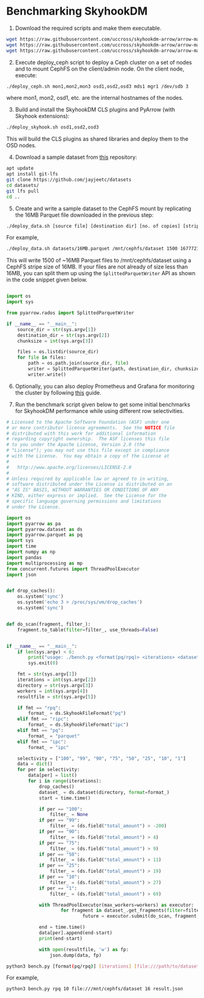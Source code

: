 <!---
  Licensed to the Apache Software Foundation (ASF) under one
  or more contributor license agreements.  See the NOTICE file
  distributed with this work for additional information
  regarding copyright ownership.  The ASF licenses this file
  to you under the Apache License, Version 2.0 (the
  "License"); you may not use this file except in compliance
  with the License.  You may obtain a copy of the License at

    http://www.apache.org/licenses/LICENSE-2.0

  Unless required by applicable law or agreed to in writing,
  software distributed under the License is distributed on an
  "AS IS" BASIS, WITHOUT WARRANTIES OR CONDITIONS OF ANY
  KIND, either express or implied.  See the License for the
  specific language governing permissions and limitations
  under the License.
-->

# Benchmarking SkyhookDM

1. Download the required scripts and make them executable.

```bash
wget https://raw.githubusercontent.com/uccross/skyhookdm-arrow/arrow-master/cpp/src/arrow/adapters/arrow-rados-cls/scripts/deploy_ceph.sh && chmod +x deploy_ceph.sh
wget https://raw.githubusercontent.com/uccross/skyhookdm-arrow/arrow-master/cpp/src/arrow/adapters/arrow-rados-cls/scripts/deploy_skyhook.sh && chmod +x deploy_skyhook.sh
wget https://raw.githubusercontent.com/uccross/skyhookdm-arrow/arrow-master/cpp/src/arrow/adapters/arrow-rados-cls/scripts/deploy_data.sh && chmod +x deploy_data.sh
```

2. Execute deploy_ceph script to deploy a Ceph cluster on a set of nodes and to mount CephFS on the client/admin node. On the client node, execute:

```bash
./deploy_ceph.sh mon1,mon2,mon3 osd1,osd2,osd3 mds1 mgr1 /dev/sdb 3
```
where mon1, mon2, osd1, etc. are the internal hostnames of the nodes.

3. Build and install the SkyhookDM CLS plugins and PyArrow (with Skyhook extensions):

```bash
./deploy_skyhook.sh osd1,osd2,osd3
```
This will build the CLS plugins as shared libraries and deploy them to the OSD nodes.

4. Download a sample dataset from [this](https://github.com/jayjeetc/datasets) repository:

```bash
apt update
apt install git-lfs
git clone https://github.com/jayjeetc/datasets
cd datasets/
git lfs pull
cd ..
```

5. Create and write a sample dataset to the CephFS mount by replicating the 16MB Parquet file downloaded in the previous step:

```bash
./deploy_data.sh [source file] [destination dir] [no. of copies] [stripe unit]
```

For example,

```bash
./deploy_data.sh datasets/16MB.parquet /mnt/cephfs/dataset 1500 16777216
```

This will write 1500 of ~16MB Parquet files to /mnt/cephfs/dataset using a CephFS stripe size of 16MB. If your files are not already of size less than 16MB, you can split them up using the `SplittedParquetWriter` API as shown in the code snippet given below. 
```python

import os
import sys

from pyarrow.rados import SplittedParquetWriter

if __name__ == "__main__":
    source_dir = str(sys.argv[1])
    destination_dir = str(sys.argv[2])
    chunksize = int(sys.argv[3])

    files = os.listdir(source_dir)
    for file in files:
        path = os.path.join(source_dir, file)
        writer = SplittedParquetWriter(path, destination_dir, chunksize)
        writer.write()
```

6. Optionally, you can also deploy Prometheus and Grafana for monitoring the cluster by following [this](https://github.com/JayjeetAtGithub/prometheus-on-baremetal#readme) guide.

7. Run the benchmark script given below to get some initial benchmarks for SkyhookDM performance while using different row selectivities.

```python
# Licensed to the Apache Software Foundation (ASF) under one
# or more contributor license agreements.  See the NOTICE file
# distributed with this work for additional information
# regarding copyright ownership.  The ASF licenses this file
# to you under the Apache License, Version 2.0 (the
# "License"); you may not use this file except in compliance
# with the License.  You may obtain a copy of the License at
#
#   http://www.apache.org/licenses/LICENSE-2.0
#
# Unless required by applicable law or agreed to in writing,
# software distributed under the License is distributed on an
# "AS IS" BASIS, WITHOUT WARRANTIES OR CONDITIONS OF ANY
# KIND, either express or implied.  See the License for the
# specific language governing permissions and limitations
# under the License.

import os
import pyarrow as pa
import pyarrow.dataset as ds
import pyarrow.parquet as pq
import sys
import time
import numpy as np
import pandas
import multiprocessing as mp
from concurrent.futures import ThreadPoolExecutor
import json


def drop_caches():
    os.system('sync')
    os.system('echo 3 > /proc/sys/vm/drop_caches')
    os.system('sync')


def do_scan(fragment, filter_):
    fragment.to_table(filter=filter_, use_threads=False)


if __name__ == "__main__":
    if len(sys.argv) < 6:
        print("usage: ./bench.py <format(pq/rpq)> <iterations> <dataset> <workers> <file>")
        sys.exit(0)

    fmt = str(sys.argv[1])
    iterations = int(sys.argv[2])
    directory = str(sys.argv[3])
    workers = int(sys.argv[4])
    resultfile = str(sys.argv[5])

    if fmt == "rpq":
        format_ = ds.SkyhookFileFormat("pq")
    elif fmt == "ripc":
        format_ = ds.SkyhookFileFormat("ipc")
    elif fmt == "pq":
        format_ = "parquet"
    elif fmt == "ipc":
        format_ = "ipc"

    selectivity = ["100", "99", "90", "75", "50", "25", "10", "1"]
    data = dict()
    for per in selectivity:
        data[per] = list()
        for i in range(iterations):
            drop_caches()
            dataset_ = ds.dataset(directory, format=format_)
            start = time.time()

            if per == "100":
                filter_ = None
            if per == "99":
                filter_ = (ds.field("total_amount") > -200)
            if per == "90":
                filter_ = (ds.field("total_amount") > 4)
            if per == "75":
                filter_ = (ds.field("total_amount") > 9)
            if per == "50":
                filter_ = (ds.field("total_amount") > 11)
            if per == "25":
                filter_ = (ds.field("total_amount") > 19)
            if per == "10":
                filter_ = (ds.field("total_amount") > 27)
            if per == "1":
                filter_ = (ds.field("total_amount") > 69)

            with ThreadPoolExecutor(max_workers=workers) as executor:
                    for fragment in dataset_.get_fragments(filter=filter_):
                            future = executor.submit(do_scan, fragment, filter_)

            end = time.time()
            data[per].append(end-start)
            print(end-start)

            with open(resultfile, 'w') as fp:
                json.dump(data, fp)

```

```bash
python3 bench.py [format(pq/rpq)] [iterations] [file:///path/to/dataset] [workers] [result file]
```

For example,
```bash
python3 bench.py rpq 10 file:///mnt/cephfs/dataset 16 result.json
```
